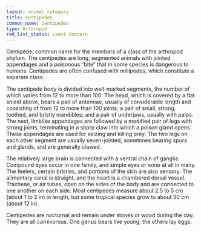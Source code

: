 ```yaml
---
layout: animal_category
title: Centipedes
common_name: Centipedes
type: Arthropod
red_list_status: Least Concern
---
```


Centipede, common name for the members of a class of the arthropod phylum. The centipedes are long, segmented animals with jointed appendages and a poisonous “bite” that in some species is dangerous to humans. Centipedes are often confused with millipedes, which constitute a separate class.

The centipede body is divided into well-marked segments, the number of which varies from 12 to more than 100. The head, which is covered by a flat shield above, bears a pair of antennae, usually of considerable length and consisting of from 12 to more than 100 joints; a pair of small, strong, toothed, and bristly mandibles; and a pair of underjaws, usually with palps. The next, limblike appendages are followed by a modified pair of legs with strong joints, terminating in a sharp claw into which a poison gland opens. These appendages are used for seizing and killing prey. The two legs on each other segment are usually seven-jointed, sometimes bearing spurs and glands, and are generally clawed.

The relatively large brain is connected with a ventral chain of ganglia. Compound eyes occur in one family, and simple eyes or none at all in many. The feelers, certain bristles, and portions of the skin are also sensory. The alimentary canal is straight, and the heart is a chambered dorsal vessel. Tracheae, or air tubes, open on the sides of the body and are connected to one another on each side. Most centipedes measure about 2.5 to 5 cm (about 1 to 2 in) in length, but some tropical species grow to about 30 cm (about 12 in).

Centipedes are nocturnal and remain under stones or wood during the day. They are all carnivorous. One genus bears live young; the others lay eggs.